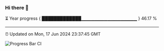 ### Hi there 👋

⏳ Year progress { █████████████▁▁▁▁▁▁▁▁▁▁▁▁▁▁▁▁▁ } 46.17 %

---

⏰ Updated on Mon, 17 Jun 2024 23:37:45 GMT

![Progress Bar CI](https://github.com/IshwaranRudhara/GIT-ACTION/workflows/Progress%20Bar%20CI/badge.svg)
